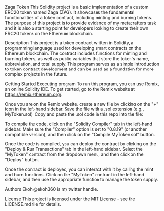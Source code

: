 Zaga Token
This Solidity project is a basic implementation of a custom ERC20 token named Zaga (ZAG). It showcases the fundamental 
functionalities of a token contract, including minting and burning tokens. The purpose of this project is to provide evidence
of my metacrafters task and it is also a starting point for developers looking to create their own ERC20 tokens on the
 Ethereum blockchain.

Description
This project is a token contract written in Solidity, a programming language used for developing smart contracts on the 
Ethereum blockchain. The contract includes functions for minting and burning tokens, as well as public variables that store 
the token's name, abbreviation, and total supply. This program serves as a simple introduction to token contract development
 and can be used as a foundation for more complex projects in the future.

Getting Started
Executing program
To run this program, you can use Remix, an online Solidity IDE. To get started, go to the Remix website at 
https://remix.ethereum.org/.

Once you are on the Remix website, create a new file by clicking on the "+" icon in the left-hand sidebar. Save the file 
with a .sol extension (e.g., MyToken.sol). Copy and paste the .sol code in this repo into the file:


To compile the code, click on the "Solidity Compiler" tab in the left-hand sidebar. Make sure the "Compiler" option is set 
to "0.8.19" (or another compatible version), and then click on the "Compile MyToken.sol" button.

Once the code is compiled, you can deploy the contract by clicking on the "Deploy & Run Transactions" tab in the left-hand 
sidebar. Select the "MyToken" contract from the dropdown menu, and then click on the "Deploy" button.

Once the contract is deployed, you can interact with it by calling the mint and burn functions. Click on the "MyToken" 
contract in the left-hand sidebar, and then use the appropriate function to manage the token supply.

Authors
Ekoh
@ekoh360 is my twitter handle.

License
This project is licensed under the MIT License - see the LICENSE.md file for details.


